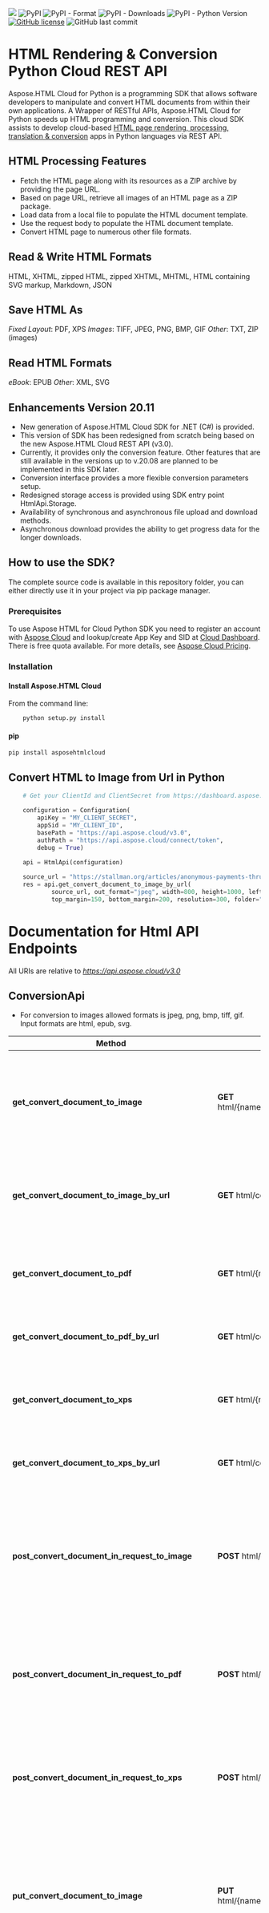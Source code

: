 ![](https://img.shields.io/badge/api-v3.0-lightgrey) ![PyPI](https://img.shields.io/pypi/v/asposehtmlcloud) ![PyPI - Format](https://img.shields.io/pypi/format/asposehtmlcloud) ![PyPI - Downloads](https://img.shields.io/pypi/dm/asposehtmlcloud) ![PyPI - Python Version](https://img.shields.io/pypi/pyversions/asposehtmlcloud) [![GitHub license](https://img.shields.io/github/license/aspose-html-cloud/aspose-html-cloud-python)](https://github.com/aspose-html-cloud/aspose-html-cloud-python/blob/master/LICENSE.txt) ![GitHub last commit](https://img.shields.io/github/last-commit/Aspose-html-Cloud/aspose-html-cloud-python)

# HTML Rendering & Conversion Python Cloud REST API
Aspose.HTML Cloud for Python is a programming SDK that allows software developers to manipulate and convert HTML documents from within their own applications. A Wrapper of RESTful APIs, Aspose.HTML Cloud for Python speeds up HTML programming and conversion.
This cloud SDK assists to develop cloud-based [HTML page rendering, processing, translation & conversion](https://products.aspose.cloud/html/python) apps in Python languages via REST API.

## HTML Processing Features
- Fetch the HTML page along with its resources as a ZIP archive by providing the page URL.
- Based on page URL, retrieve all images of an HTML page as a ZIP package.
- Load data from a local file to populate the HTML document template.
- Use the request body to populate the HTML document template.
- Convert HTML page to numerous other file formats.

## Read & Write HTML Formats
HTML, XHTML, zipped HTML, zipped XHTML, MHTML, HTML containing SVG markup, Markdown, JSON

## Save HTML As
*Fixed Layout*: PDF, XPS
*Images*: TIFF, JPEG, PNG, BMP, GIF
*Other*: TXT, ZIP (images)

## Read HTML Formats
*eBook*: EPUB
*Other*: XML, SVG

## Enhancements Version 20.11

- New generation of Aspose.HTML Cloud SDK for .NET (C#) is provided.
- This version of SDK has been redesigned from scratch being based on the new Aspose.HTML Cloud REST API (v3.0).
- Currently, it provides only the conversion feature. Other features that are still available in the versions up to v.20.08 are planned to be implemented in this SDK later.
- Conversion interface provides a more flexible conversion parameters setup.
- Redesigned storage access is provided using SDK entry point HtmlApi.Storage.
- Availability of synchronous and asynchronous file upload and download methods.
- Asynchronous download provides the ability to get progress data for the longer downloads.
## How to use the SDK?
The complete source code is available in this repository folder, you can either directly use it in your project via pip package manager.

### Prerequisites

To use Aspose HTML for Cloud Python SDK you need to register an account with [Aspose Cloud](https://www.aspose.cloud/) and lookup/create App Key and SID at [Cloud Dashboard](https://dashboard.aspose.cloud/#/apps). There is free quota available. For more details, see [Aspose Cloud Pricing](https://purchase.aspose.cloud/pricing).

### Installation


#### Install Aspose.HTML Cloud

From the command line:
```code
	python setup.py install
```

#### pip
```code
pip install asposehtmlcloud
```

## Convert HTML to Image from Url in Python

```python
	# Get your ClientId and ClientSecret from https://dashboard.aspose.cloud (free registration required).

	configuration = Configuration(
		apiKey = "MY_CLIENT_SECRET", 
		appSid = "MY_CLIENT_ID", 
		basePath = "https://api.aspose.cloud/v3.0", 
		authPath = "https://api.aspose.cloud/connect/token",
		debug = True)
		
	api = HtmlApi(configuration)

	source_url = "https://stallman.org/articles/anonymous-payments-thru-phones.html"
	res = api.get_convert_document_to_image_by_url(
			source_url, out_format="jpeg", width=800, height=1000, left_margin=50, right_margin=100,
			top_margin=150, bottom_margin=200, resolution=300, folder="MY_REMOTE_FOLDER", storage="My_Storage_Name")
```

# Documentation for Html API Endpoints

All URIs are relative to *https://api.aspose.cloud/v3.0*

## ConversionApi

- For conversion to images allowed formats is jpeg, png, bmp, tiff, gif. Input formats are html, epub, svg.

Method | HTTP request | Description
------------- | ------------- | -------------
**get_convert_document_to_image** | **GET** html/{name}/convert/image/{outFormat} | Convert the HTML document from the storage by its name to the specified image format.
**get_convert_document_to_image_by_url** | **GET** html/convert/image/{outFormat} | Convert the HTML page from the web by its URL to the specified image format.
**get_convert_document_to_pdf** | **GET** html/{name}/convert/pdf | Convert the HTML document from the storage by its name to PDF.
**get_convert_document_to_pdf_by_url** | **GET** html/convert/pdf | Convert the HTML page from the web by its URL to PDF.
**get_convert_document_to_xps** | **GET** html/{name}/convert/xps | Convert the HTML document from the storage by its name to XPS.
**get_convert_document_to_xps_by_url** | **GET** html/convert/xps | Convert the HTML page from the web by its URL to XPS.
**post_convert_document_in_request_to_image** | **POST** html/convert/image/{outFormat} | Converts the HTML document (in request content) to the specified image format and uploads resulting file to storage.
**post_convert_document_in_request_to_pdf** | **POST** html/convert/pdf | Converts the HTML document (in request content) to PDF and uploads resulting file to storage.
**post_convert_document_in_request_to_xps** | **POST** html/convert/xps | Converts the HTML document (in request content) to XPS and uploads resulting file to storage.
**put_convert_document_to_image** | **PUT** html/{name}/convert/image/{outFormat} | Converts the HTML document (located on storage) to the specified image format and uploads resulting file to storage.
**put_convert_document_to_pdf** | **PUT** html/{name}/convert/pdf | Converts the HTML document (located on storage) to PDF and uploads resulting file to storage.
**put_convert_document_to_xps** | **PUT** html/{name}/convert/xps | Converts the HTML document (located on storage) to XPS and uploads resulting file to storage.
**get_convert_document_to_mhtml_by_url** | **GET** /html/convert/mhtml | Converts the HTML page from Web by its URL to MHTML returns resulting file in response content.
**get_convert_document_to_markdown** | **GET** /html/{name}/convert/md | Converts the HTML document (located on storage) to Markdown and returns resulting file in response content.
**post_convert_document_in_request_to_markdown** | **POST** /html/convert/md | Converts the HTML document (in request content) to Markdown and uploads resulting file to storage by specified path.
**put_convert_document_to_markdown** | **PUT** /html/{name}/convert/md | Converts the HTML document (located on storage) to Markdown and uploads resulting file to storage by specified path.

## ImportApi

Method | HTTP request | Description
------------- | ------------- | -------------
**get_convert_markdown_to_html** | **GET** /html/{name}/convert/md | Converts the MarkdownHTML document (located on storage) to HTML and returns resulting file in response content.
**post_convert_markdown_in_request_to_html** | **POST** /html/import/md | Converts the MarkdownHTML document (in request content) to HTML and uploads resulting file to storage by specified path.
**put_convert_markdown_to_html** | **PUT** /html/{name}/import/md | Converts the Markdown document (located on storage) to HTML and uploads resulting file to storage by specified path.

## DocumentApi

Method | HTTP request | Description
------------- | ------------- | -------------
**get_document_by_url** | **GET** /html/download | Return all HTML page with linked resources packaged as a ZIP archive by the source page URL.
**get_document_fragment_by_x_path** | **GET** html/{name}/fragments/{outFormat} | Return list of HTML fragments matching the specified XPath query.
**get_document_fragment_by_x_path_by_url** | **GET** html/fragments/{outFormat} | Return list of HTML fragments matching the specified XPath query by the source page URL.
**get_document_fragments_by_css_selector** | **GET** /html/{name}/fragments/css/{outFormat} | Return list of HTML fragments matching the specified CSS selector.
**get_document_fragments_by_css_selector_by_url** | **GET** /html/fragments/css/{outFormat} | Return list of HTML fragments matching the specified CSS selector by the source page URL.
**get_document_images** | **GET** html/{name}/images/all | Return all HTML document images packaged as a ZIP archive.
**get_document_images_by_url** | **GET** html/images/all | Return all HTML page images packaged as a ZIP archive by the source page URL.

## SeoApi

Method | HTTP request | Description
------------- | ------------- | -------------
**get_seo_warning** | **GET** /html/seo | Page analysis and return SEO warnings in json format.
**get_html_warning** | **GET** /html/validator | Checks the markup validity of Web documents in HTML, XHTML, etc.and return in json format.

## TemplateMergeApi    

Method | HTTP request | Description
------------- | ------------- | -------------
**get_merge_html_template** | **GET** /html/{templateName}/merge | Populate HTML document template with data located as a file in the storage.
**post_merge_html_template** | **POST** /html/{templateName}/merge | Populate HTML document template with data from the request body. Result document will be saved to storage.

# Documentation for Storage API Endpoints

## StorageApi

Method | HTTP request | Description
------------- | ------------- | -------------
**copy_file** | **PUT** /html/storage/file/copy/{srcPath} | Copy file
**delete_file** | **DELETE** /html/storage/file/{path} | Delete file
**download_file** | **GET** /html/storage/file/{path} | Download file
**move_file** | **PUT** /html/storage/file/move/{srcPath} | Move file
**upload_file** | **PUT** /html/storage/file/{path} | Upload file
**copy_filder** | **PUT** /html/storage/folder/copy/{srcPath} | Copy folder
**create_folder** | **PUT** /html/storage/folder/{path} | Create the folder
**delete_folder** | **DELETE** /html/storage/folder/{path} | Delete folder
**get_files_list** | **GET** /html/storage/folder/{path} | Get all files and folders within a folder
**move_folder** | **PUT** /html/storage/folder/move/{srcPath} | Move folder
**get_disc_usage** | **GET** /html/storage/disc | Get disc usage
**get_file_versions** | **GET** /html/storage/version/{path} | Get file versions
**object_exists** | **GET** /html/storage/exist/{path} | Check if file or folder exists
**storage_exists** | **GET** /html/storage/{storageName}/exist | Check if storage exists


[Tests](https://github.com/aspose-html-cloud/aspose-html-cloud-python/tree/master/test) contain various examples of using the Aspose.HTML SDK.

[Docs](https://github.com/aspose-html-cloud/aspose-html-cloud-python/tree/master/docs/_build/html) Full documentation for Aspose.HTML SDK in html format.

## Dependencies
- [See requirements.txt](https://github.com/aspose-html-cloud/aspose-html-cloud-python/blob/master/requirements.txt)

## Aspose.HTML Cloud SDKs in Popular Languages

| .NET | Java | PHP | Python | Ruby | Node.js | Android | Swift|C++|Go|
|---|---|---|---|---|---|---|--|--|--|
| [GitHub](https://github.com/aspose-html-cloud/aspose-html-cloud-dotnet) | [GitHub](https://github.com/aspose-html-cloud/aspose-html-cloud-java) | [GitHub](https://github.com/aspose-html-cloud/aspose-html-cloud-php) | [GitHub](https://github.com/aspose-html-cloud/aspose-html-cloud-python) | [GitHub](https://github.com/aspose-html-cloud/aspose-html-cloud-ruby)  | [GitHub](https://github.com/aspose-html-cloud/aspose-html-cloud-nodejs) | [GitHub](https://github.com/aspose-html-cloud/aspose-html-cloud-android) | [GitHub](https://github.com/aspose-html-cloud/aspose-html-cloud-swift)|[GitHub](https://github.com/aspose-html-cloud/aspose-html-cloud-cpp) |[GitHub](https://github.com/aspose-html-cloud/aspose-html-cloud-go) |
| [NuGet](https://www.nuget.org/packages/Aspose.html-Cloud/) | [Maven](https://repository.aspose.cloud/webapp/#/artifacts/browse/tree/General/repo/com/aspose/aspose-html-cloud) | [Composer](https://packagist.org/packages/aspose/aspose-html-cloud-php) | [PIP](https://pypi.org/project/asposehtmlcloud/) | [GEM](https://rubygems.org/gems/aspose_html_cloud)  | [NPM](https://www.npmjs.com/package/@asposecloud/aspose-html-cloud) | [Maven](https://repository.aspose.cloud/webapp/#/artifacts/browse/tree/General/repo/com/aspose/aspose-html-cloud) | [Cocoapods](https://cocoapods.org/pods/AsposeHtmlCloud)|[NuGet](https://www.nuget.org/packages/Aspose.Html-Cloud.Cpp/) | [Go.Dev](#) |

[Product Page](https://products.aspose.cloud/html/python) | [Documentation](https://docs.aspose.cloud/display/htmlcloud/Home) | [API Reference](https://apireference.aspose.cloud/html/) | [Code Samples](https://github.com/aspose-html-cloud/aspose-html-cloud-python) | [Blog](https://blog.aspose.cloud/category/html/) | [Free Support](https://forum.aspose.cloud/c/html) | [Free Trial](https://dashboard.aspose.cloud/#/apps)

